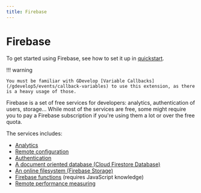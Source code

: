 ```yaml
---
title: Firebase
---
```

# Firebase

To get started using Firebase, see how to set it up in [quickstart](/gdevelop5/all-features/firebase/quickstart).

!!! warning

    You must be familiar with GDevelop [Variable Callbacks](/gdevelop5/events/callback-variables) to use this extension, as there is a heavy usage of those.

Firebase is a set of free services for developers: analytics, authentication of users, storage... While most of the services are free, some might require you to pay a Firebase subscription if you're using them a lot or over the free quota.

The services includes:

* [Analytics](/gdevelop5/all-features/firebase/analytics)
* [Remote configuration](/gdevelop5/all-features/firebase/rc)
* [Authentication](/gdevelop5/all-features/firebase/authentication)
* [A document oriented database (Cloud Firestore Database)](/gdevelop5/all-features/firebase/firestore)
* [An online filesystem (Firebase Storage)](/gdevelop5/all-features/firebase/storage)
* [Firebase functions](/gdevelop5/all-features/firebase/functions) (requires JavaScript knowledge)
* [Remote performance measuring](/gdevelop5/all-features/firebase/perfomance)  